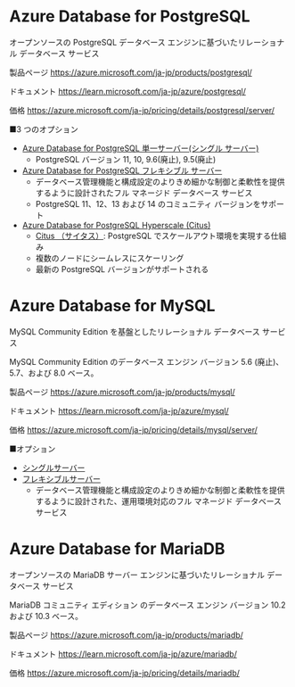 
# Azure Database for PostgreSQL

オープンソースの PostgreSQL データベース エンジンに基づいたリレーショナル データベース サービス

製品ページ https://azure.microsoft.com/ja-jp/products/postgresql/

ドキュメント https://learn.microsoft.com/ja-jp/azure/postgresql/

価格 https://azure.microsoft.com/ja-jp/pricing/details/postgresql/server/


■3 つのオプション

- [Azure Database for PostgreSQL 単一サーバー(シングル サーバー)](https://learn.microsoft.com/ja-jp/azure/postgresql/single-server/concepts-servers)
  - PostgreSQL バージョン 11, 10, 9.6(廃止), 9.5(廃止)
- [Azure Database for PostgreSQL フレキシブル サーバー](https://learn.microsoft.com/ja-jp/azure/postgresql/flexible-server/overview)
  - データベース管理機能と構成設定のよりきめ細かな制御と柔軟性を提供するように設計されたフル マネージド データベース サービス
  - PostgreSQL 11、12、13 および 14 のコミュニティ バージョンをサポート
- [Azure Database for PostgreSQL Hyperscale (Citus)](https://learn.microsoft.com/ja-jp/azure/postgresql/hyperscale/overview)
  - [Citus （サイタス）](https://www.postgresql.jp/sites/default/files/2021-11/PostgreSQL_Conference%202021_B2_pub_20211112-1.pdf): PostgreSQL でスケールアウト環境を実現する仕組み
  - 複数のノードにシームレスにスケーリング
  - 最新の PostgreSQL バージョンがサポートされる

# Azure Database for MySQL

MySQL Community Edition を基盤としたリレーショナル データベース サービス

MySQL Community Edition のデータベース エンジン バージョン 5.6 (廃止)、5.7、および 8.0 ベース。

製品ページ https://azure.microsoft.com/ja-jp/products/mysql/

ドキュメント https://learn.microsoft.com/ja-jp/azure/mysql/

価格 https://azure.microsoft.com/ja-jp/pricing/details/mysql/server/

■オプション

- [シングルサーバー](https://learn.microsoft.com/ja-jp/azure/mysql/single-server/)
- [フレキシブルサーバー](https://learn.microsoft.com/ja-jp/azure/mysql/flexible-server/)
  - データベース管理機能と構成設定のよりきめ細かな制御と柔軟性を提供するように設計された、運用環境対応のフル マネージド データベース サービス

# Azure Database for MariaDB

オープンソースの MariaDB サーバー エンジンに基づいたリレーショナル データベース サービス

MariaDB コミュニティ エディション のデータベース エンジン バージョン 10.2 および 10.3 ベース。

製品ページ https://azure.microsoft.com/ja-jp/products/mariadb/

ドキュメント https://learn.microsoft.com/ja-jp/azure/mariadb/

価格 https://azure.microsoft.com/ja-jp/pricing/details/mariadb/
